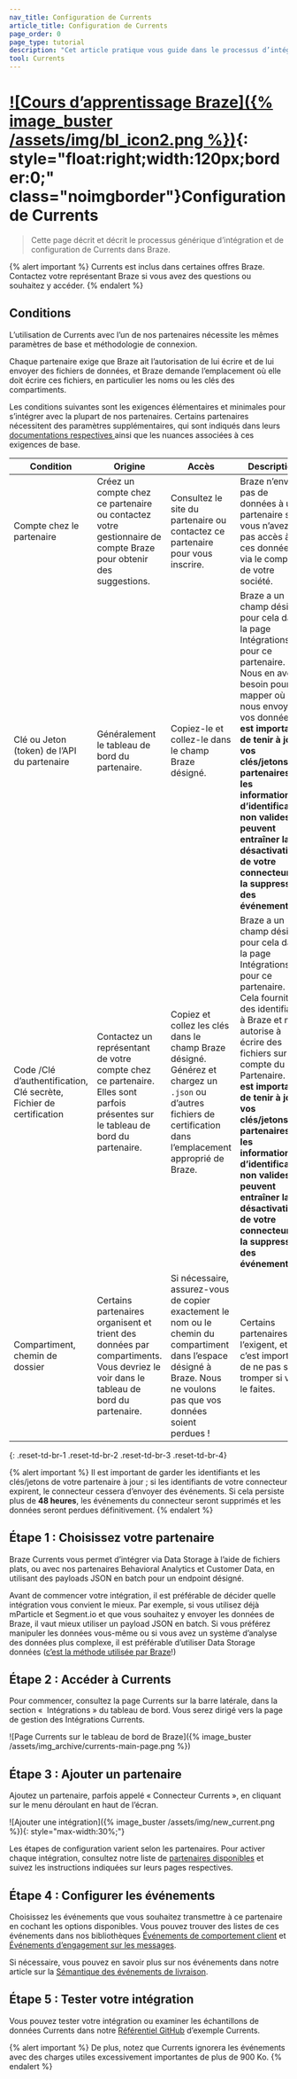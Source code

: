 ```yaml
---
nav_title: Configuration de Currents
article_title: Configuration de Currents
page_order: 0
page_type: tutorial
description: "Cet article pratique vous guide dans le processus d’intégration et de configuration de Braze Currents."
tool: Currents
---
```


# [![Cours d’apprentissage Braze]({% image_buster /assets/img/bl_icon2.png %})](https://learning.braze.com/currents-the-basics-2/){: style="float:right;width:120px;border:0;" class="noimgborder"}Configuration de Currents

> Cette page décrit et décrit le processus générique d’intégration et de configuration de Currents dans Braze.

{% alert important %}
Currents est inclus dans certaines offres Braze. Contactez votre représentant Braze si vous avez des questions ou souhaitez y accéder.
{% endalert %}

## Conditions

L’utilisation de Currents avec l’un de nos partenaires nécessite les mêmes paramètres de base et méthodologie de connexion.

Chaque partenaire exige que Braze ait l’autorisation de lui écrire et de lui envoyer des fichiers de données, et Braze demande l’emplacement où elle doit écrire ces fichiers, en particulier les noms ou les clés des compartiments.

Les conditions suivantes sont les exigences élémentaires et minimales pour s’intégrer avec la plupart de nos partenaires. Certains partenaires nécessitent des paramètres supplémentaires, qui sont indiqués dans leurs [documentations respectives ]({{site.baseurl}}/user_guide/data_and_analytics/braze_currents/available_partners/)ainsi que les nuances associées à ces exigences de base.

| Condition | Origine | Accès | Description
|---|---|---|---|
| Compte chez le partenaire | Créez un compte chez ce partenaire ou contactez votre gestionnaire de compte Braze pour obtenir des suggestions. | Consultez le site du partenaire ou contactez ce partenaire pour vous inscrire. | Braze n’enverra pas de données à un partenaire si vous n’avez pas accès à ces données via le compte de votre société.
| Clé ou Jeton (token) de l’API du partenaire | Généralement le tableau de bord du partenaire. | Copiez-le et collez-le dans le champ Braze désigné. | Braze a un champ désigné pour cela dans la page Intégrations pour ce partenaire. Nous en avons besoin pour mapper où nous envoyons vos données. **Il est important de tenir à jour vos clés/jetons partenaires ; les informations d’identification non valides peuvent entraîner la désactivation de votre connecteur et la suppression des événements.**
| Code /Clé d’authentification, Clé secrète, Fichier de certification | Contactez un représentant de votre compte chez ce partenaire. Elles sont parfois présentes sur le tableau de bord du partenaire. | Copiez et collez les clés dans le champ Braze désigné. Générez et chargez un `.json` ou d’autres fichiers de certification dans l’emplacement approprié de Braze. | Braze a un champ désigné pour cela dans la page Intégrations pour ce partenaire. Cela fournit des identifiants à Braze et nous autorise à écrire des fichiers sur le compte du Partenaire. **Il est important de tenir à jour vos clés/jetons partenaires ; les informations d’identification non valides peuvent entraîner la désactivation de votre connecteur et la suppression des événements.**
| Compartiment, chemin de dossier | Certains partenaires organisent et trient des données par compartiments. Vous devriez le voir dans le tableau de bord du partenaire. | Si nécessaire, assurez-vous de copier exactement le nom ou le chemin du compartiment dans l’espace désigné à Braze. Nous ne voulons pas que vos données soient perdues ! | Certains partenaires l’exigent, et c’est important de ne pas se tromper si vous le faites. |
{: .reset-td-br-1 .reset-td-br-2 .reset-td-br-3  .reset-td-br-4}

{% alert important %}
Il est important de garder les identifiants et les clés/jetons de votre partenaire à jour ; si les identifiants de votre connecteur expirent, le connecteur cessera d’envoyer des événements. Si cela persiste plus de **48 heures**, les événements du connecteur seront supprimés et les données seront perdues définitivement.
{% endalert %}


## Étape 1 : Choisissez votre partenaire

Braze Currents vous permet d’intégrer via Data Storage à l’aide de fichiers plats, ou avec nos partenaires Behavioral Analytics et Customer Data, en utilisant des payloads JSON en batch pour un endpoint désigné.  

Avant de commencer votre intégration, il est préférable de décider quelle intégration vous convient le mieux. Par exemple, si vous utilisez déjà mParticle et Segment.io et que vous souhaitez y envoyer les données de Braze, il vaut mieux utiliser un payload JSON en batch. Si vous préférez manipuler les données vous-même ou si vous avez un système d’analyse des données plus complexe, il est préférable d’utiliser Data Storage données ([c’est la méthode utilisée par Braze]({{site.baseurl}}/user_guide/data_and_analytics/braze_currents/how_braze_uses_currents/)!)

## Étape 2 : Accéder à Currents

Pour commencer, consultez la page Currents sur la barre latérale, dans la section «  Intégrations » du tableau de bord. Vous serez dirigé vers la page de gestion des Intégrations Currents.

![Page Currents sur le tableau de bord de Braze]({% image_buster /assets/img_archive/currents-main-page.png %})

## Étape 3 : Ajouter un partenaire

Ajoutez un partenaire, parfois appelé « Connecteur Currents », en cliquant sur le menu déroulant en haut de l’écran.

![Ajouter une intégration]({% image_buster /assets/img/new_current.png %}){: style="max-width:30%;"}

Les étapes de configuration varient selon les partenaires. Pour activer chaque intégration, consultez notre liste de [partenaires disponibles]({{site.baseurl}}/user_guide/data_and_analytics/braze_currents/available_partners/) et suivez les instructions indiquées sur leurs pages respectives.

## Étape 4 : Configurer les événements

Choisissez les événements que vous souhaitez transmettre à ce partenaire en cochant les options disponibles. Vous pouvez trouver des listes de ces événements dans nos bibliothèques [Événements de comportement client]({{site.baseurl}}/user_guide/data_and_analytics/braze_currents/event_glossary/customer_behavior_events/) et [Événements d’engagement sur les messages]({{site.baseurl}}/user_guide/data_and_analytics/braze_currents/event_glossary/message_engagement_events/).

Si nécessaire, vous pouvez en savoir plus sur nos événements dans notre article sur la [Sémantique des événements de livraison]({{site.baseurl}}/user_guide/data_and_analytics/braze_currents/event_delivery_semantics/).

## Étape 5 : Tester votre intégration

Vous pouvez tester votre intégration ou examiner les échantillons de données Currents dans notre [Référentiel GitHub](https://github.com/Appboy/currents-examples) d’exemple Currents.

{% alert important %}
De plus, notez que Currents ignorera les événements avec des charges utiles excessivement importantes de plus de 900 Ko. 
{% endalert %}
